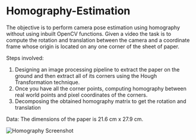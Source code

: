 # Homography-Estimation

The objective is to perform camera pose estimation using homography without using inbuilt OpenCV functions. Given a video the
task is to compute the rotation and translation between the camera and a coordinate frame whose
origin is located on any one corner of the sheet of paper.

Steps involved:
1. Designing an image processing pipeline to extract the paper on the ground and then extract all
of its corners using the Hough Transformation technique.
2. Once you have all the corner points, computing homography between real
world points and pixel coordinates of the corners. 
3. Decomposing the obtained homography matrix to get the rotation and translation

Data:
The dimensions of the paper is 21.6 cm x 27.9 cm.


![Homography Screenshot](https://github.com/chaitkul/Homography-Estimation/assets/127642282/35075e6e-171d-46e4-b964-b3e1510e5368)
